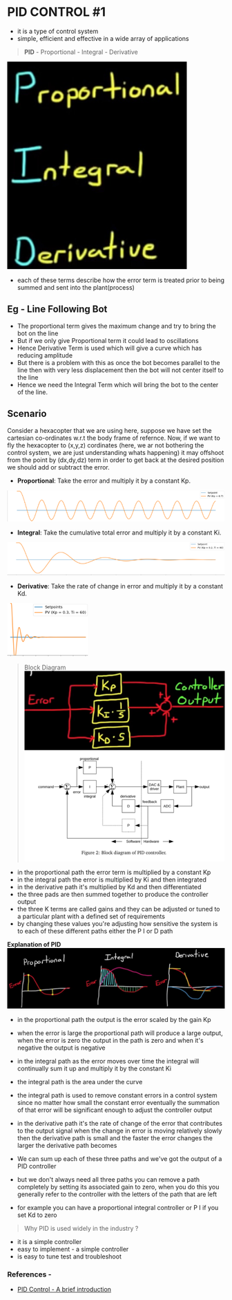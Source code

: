 # PID CONTROL #1

- it is a type of control system
- simple, efficient and effective in a wide array of applications

> **PID**
    - Proportional
    - Integral
    - Derivative

![](./References/1_1.jpeg)

- each of these terms describe how the error term is treated prior to being summed and sent into the plant(process)

## Eg - Line Following Bot
- The proportional term gives the maximum change and try to bring the bot on the line
- But if we only give Proportional term it could lead to oscillations
- Hence Derivative Term is used which will give a curve which has reducing amplitude
- But there is a problem with this as once the bot becomes parallel to the line then with very less displacement then the bot will not center itself to the line
- Hence we need the Integral Term which will bring the bot to the center of the line.

## Scenario
Consider a hexacopter that we are using here, suppose we have set the cartesian co-ordinates w.r.t the body frame of refernce.
Now, if we want to fly the hexacopter to (x,y,z) cordinates (here, we ar not bothering the control system, we are just understanding whats happening) it may offshoot from the point by (dx,dy,dz) term in order to get back at the desired position we should add or subtract the error.

* **Proportional**: Take the error and multiply it by a constant Kp.

![Proportional](./References/Proportional.png)

* **Integral**: Take the cumulative total error and multiply it by a constant Ki.

![Integral](./References/Integral.png)

* **Derivative**: Take the rate of change in error and multiply it by a constant Kd.

![Derivative](./References/Derivative.png)

> Block Diagram
![](./References/1_2.jpeg)
![](./References/PID_block.png)

- in the proportional path the error term is multiplied by a constant Kp
- in the integral path the error is multiplied by Ki and then integrated
- in the derivative path it's multiplied by Kd and then differentiated
- the three pads are then summed together to produce the controller output
- the three K terms are called gains and they can be adjusted or tuned to a particular plant with a defined set of requirements
- by changing these values you're adjusting how sensitive the system is to each of these different paths either the P I or D path


**Explanation of PID**
![](./References/1_3.jpeg)

- in the proportional path the output is the error scaled by the gain Kp
- when the error is large the proportional path will produce a large output, when the error is zero the output in the path is zero and when it's negative the output is negative

- in the integral path as the error moves over time the integral will continually sum it up and multiply it by the constant Ki
- the integral path is the area under the curve
- the integral path is used to remove constant errors in a control system since no matter how small the constant error eventually the summation of that error will be significant enough to adjust the controller output 

- in the derivative path it's the rate of change of the error that contributes to the output signal when the change in error is moving relatively slowly then the derivative path is small and the faster the error changes the larger the derivative path becomes


- We can sum up each of these three paths and we've got the output of a PID controller 
- but we don't always need all three paths you can remove a path completely by setting its associated gain to zero, when you do this you generally refer to the controller with the letters of the path that are left
- for example you can have a proportional integral controller or P I if you set Kd to zero

> Why PID is used widely in the industry ?

- it is a simple controller
- easy to implement - a simple controller
- is easy to tune test and troubleshoot



### References -

- [PID Control - A brief introduction](https://www.youtube.com/watch?v=UR0hOmjaHp0&list=PLUMWjy5jgHK20UW0yM22HYEUTMJfla7Mb)